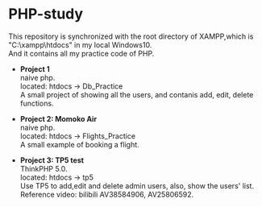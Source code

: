 # PHP-study

This repository is synchronized with the root directory of XAMPP,which is "C:\xampp\htdocs" in my local Windows10.   
And it contains all my practice code of PHP.

-  **Project 1**   
naive php.    
located: htdocs -> Db_Practice   
A small project of showing all the users, and contanis add, edit, delete functions.

-  **Project 2: Momoko Air**   
naive php.    
located: htdocs -> Flights_Practice  
A small example of booking a flight. 

-  **Project 3: TP5 test**   
ThinkPHP 5.0.    
located: htdocs -> tp5   
Use TP5 to add,edit and delete admin users, also, show the users' list.  
Reference video: bilibili AV38584906, AV25806592.
